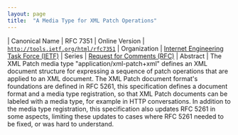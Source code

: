 ```yaml
---
layout: page
title:  "A Media Type for XML Patch Operations"
---
```


| Canonical Name | RFC 7351
| Online Version | [`http://tools.ietf.org/html/rfc7351`](http://tools.ietf.org/html/rfc7351)
| Organization | [Internet Engineering Task Force (IETF)](..)
| Series | [Request for Comments (RFC)](.)
| Abstract | The XML Patch media type "application/xml-patch+xml" defines an XML document structure for expressing a sequence of patch operations that are applied to an XML document. The XML Patch document format's foundations are defined in RFC 5261, this specification defines a document format and a media type registration, so that XML Patch documents can be labeled with a media type, for example in HTTP conversations. In addition to the media type registration, this specification also updates RFC 5261 in some aspects, limiting these updates to cases where RFC 5261 needed to be fixed, or was hard to understand.